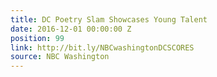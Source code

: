 ```yaml
---
title: DC Poetry Slam Showcases Young Talent
date: 2016-12-01 00:00:00 Z
position: 99
link: http://bit.ly/NBCwashingtonDCSCORES
source: NBC Washington
---
```


